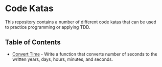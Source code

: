 # Code Katas
This repository contains a number of different code katas that can be used to practice programming or applying TDD.

## Table of Contents

* [Convert Time](convert-time.md) - Write a function that converts number of seconds to the written years, days, hours, minutes, and seconds.